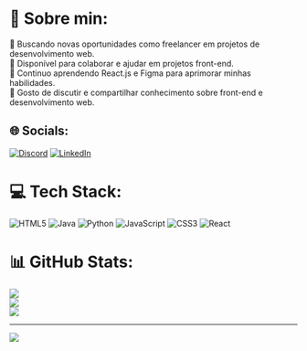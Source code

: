 # 💫 Sobre min:
👯 Buscando novas oportunidades como freelancer em projetos de desenvolvimento web.<br>🤝 Disponível para colaborar e ajudar em projetos front-end.<br>🌱 Continuo aprendendo React.js e Figma para aprimorar minhas habilidades.<br>💬 Gosto de discutir e compartilhar conhecimento sobre front-end e desenvolvimento web.


## 🌐 Socials:
[![Discord](https://img.shields.io/badge/Discord-%237289DA.svg?logo=discord&logoColor=white)](https://discord.gg/Andjabuka#0520) [![LinkedIn](https://img.shields.io/badge/LinkedIn-%230077B5.svg?logo=linkedin&logoColor=white)](https://linkedin.com/in/www.linkedin.com/in/anderson-souza-1a258533) 

# 💻 Tech Stack:
![HTML5](https://img.shields.io/badge/html5-%23E34F26.svg?style=for-the-badge&logo=html5&logoColor=white) ![Java](https://img.shields.io/badge/java-%23ED8B00.svg?style=for-the-badge&logo=openjdk&logoColor=white) ![Python](https://img.shields.io/badge/python-3670A0?style=for-the-badge&logo=python&logoColor=ffdd54) ![JavaScript](https://img.shields.io/badge/javascript-%23323330.svg?style=for-the-badge&logo=javascript&logoColor=%23F7DF1E) ![CSS3](https://img.shields.io/badge/css3-%231572B6.svg?style=for-the-badge&logo=css3&logoColor=white) ![React](https://img.shields.io/badge/react-%2320232a.svg?style=for-the-badge&logo=react&logoColor=%2361DAFB)
# 📊 GitHub Stats:
![](https://github-readme-stats.vercel.app/api?username=Souzatitan&theme=dark&hide_border=false&include_all_commits=false&count_private=false)<br/>
![](https://github-readme-streak-stats.herokuapp.com/?user=Souzatitan&theme=dark&hide_border=false)<br/>
![](https://github-readme-stats.vercel.app/api/top-langs/?username=Souzatitan&theme=dark&hide_border=false&include_all_commits=false&count_private=false&layout=compact)

---
[![](https://visitcount.itsvg.in/api?id=Souzatitan&icon=0&color=0)](https://visitcount.itsvg.in)

<!-- Proudly created with GPRM ( https://gprm.itsvg.in ) -->
